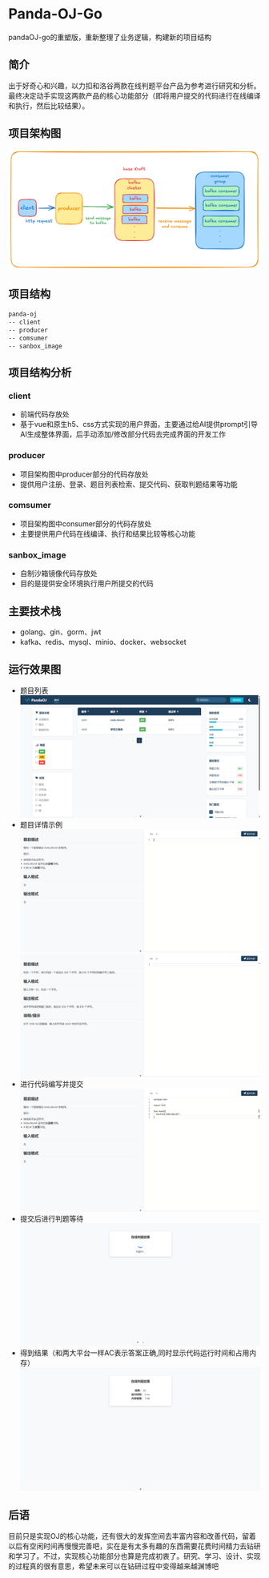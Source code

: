 # Panda-OJ-Go
pandaOJ-go的重塑版，重新整理了业务逻辑，构建新的项目结构
## 简介
出于好奇心和兴趣，以力扣和洛谷两款在线判题平台产品为参考进行研究和分析。最终决定动手实现这两款产品的核心功能部分（即将用户提交的代码进行在线编译和执行，然后比较结果）。
## 项目架构图
![项目架构图](/imgs/pa.png)
## 项目结构
```
panda-oj
-- client
-- producer
-- comsumer
-- sanbox_image
```
## 项目结构分析
### client
- 前端代码存放处
- 基于vue和原生h5、css方式实现的用户界面，主要通过给AI提供prompt引导AI生成整体界面，后手动添加/修改部分代码去完成界面的开发工作
### producer
- 项目架构图中producer部分的代码存放处
- 提供用户注册、登录、题目列表检索、提交代码、获取判题结果等功能
### comsumer
- 项目架构图中consumer部分的代码存放处
- 主要提供用户代码在线编译、执行和结果比较等核心功能
### sanbox_image
- 自制沙箱镜像代码存放处
- 目的是提供安全环境执行用户所提交的代码
## 主要技术栈
- golang、gin、gorm、jwt
- kafka、redis、mysql、minio、docker、websocket

## 运行效果图
- 题目列表
![题目列表界面](/imgs/p_list.png)
- 题目详情示例
![hello,world](/imgs/p_hello.png)
![sanjiao](/imgs/p_sj.png)
- 进行代码编写并提交
![coding](/imgs/ans.png)
- 提交后进行判题等待
![judging](/imgs/judging.png)
- 得到结果（和两大平台一样AC表示答案正确,同时显示代码运行时间和占用内存）
![result](/imgs/res.png)

## 后语
目前只是实现OJ的核心功能，还有很大的发挥空间去丰富内容和改善代码，留着以后有空闲时间再慢慢完善吧，实在是有太多有趣的东西需要花费时间精力去钻研和学习了。不过，实现核心功能部分也算是完成初衷了。研究、学习、设计、实现的过程真的很有意思，希望未来可以在钻研过程中变得越来越渊博吧
